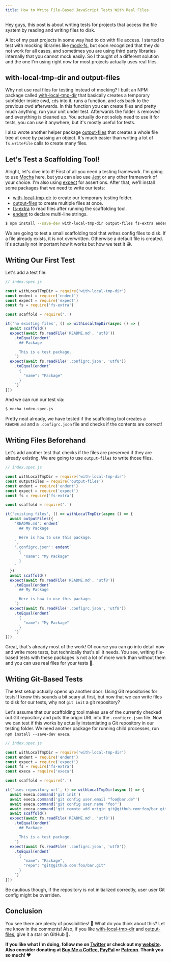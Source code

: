 ```yaml
---
title: How to Write File-Based JavaScript Tests With Real Files
---
```


Hey guys, this post is about writing tests for projects that access the file system by reading and writing files to disk.

A lot of my past projects in some way had to do with file access. I started to test with mocking libraries like [mock-fs](https://github.com/tschaub/mock-fs), but soon recognized that they do not work for all cases, and sometimes you are using third party libraries internally that you cannot mock easily. So I thought of a different solution and the one I'm using right now for most projects actually uses real files.

## with-local-tmp-dir and output-files

Why not use real files for testing instead of mocking? I built an NPM package called [with-local-tmp-dir](https://github.com/dword-design/with-local-tmp-dir) that basically creates a temporary subfolder inside cwd, `cd`s into it, runs a function, and `cd`s back to the previous cwd afterwards. In this function you can create files and pretty much anything, run your unit under test. Afterwards the folder is removed and everything is cleaned up. You actually do not solely need to use it for tests, you can use it anywhere, but it's mostly useful for tests.

I also wrote another helper package [output-files](https://github.com/dword-design/output-files) that creates a whole file tree at once by passing an object. It's much easier than writing a lot of `fs.writeFile` calls to create many files.

## Let's Test a Scaffolding Tool!

Alright, let's dive into it! First of all you need a testing framework. I'm going to use [Mocha](https://github.com/mochajs/mocha) here, but you can also use [Jest](https://github.com/facebook/jest) or any other framework of your choice. I'm also using [expect](https://github.com/mjackson/expect) for assertions. After that, we'll install some packages that we need to write our tests:

* [with-local-tmp-dir](https://github.com/dword-design/with-local-tmp-dir) to create our temporary testing folder.
* [output-files](https://github.com/dword-design/output-files) to create multiple files at once.
* [fs-extra](https://github.com/jprichardson/node-fs-extra) to read files after running the scaffolding tool.
* [endent](https://github.com/zhouhanseng/endent) to declare multi-line strings.

```bash
$ npm install --save-dev with-local-tmp-dir output-files fs-extra endent
```

We are going to test a small scaffolding tool that writes config files to disk. If a file already exists, it is not overwritten. Otherwise a default file is created. It's actually not important how it works but how we test it 😀.

## Writing Our First Test

Let's add a test file:

```js
// index.spec.js

const withLocalTmpDir = require('with-local-tmp-dir')
const endent = require('endent')
const expect = require('expect')
const fs = require('fs-extra')

const scaffold = require('.')

it('no existing files', () => withLocalTmpDir(async () => {
  await scaffold()
  expect(await fs.readFile('README.md', 'utf8'))
    .toEqual(endent`
      ## Package

      This is a test package.
    `)
  expect(await fs.readFile('.configrc.json', 'utf8'))
    .toEqual(endent`
      {
        "name": "Package"
      }
    `)
}))
```

And we can run our test via:

```bash
$ mocha index.spec.js
```

Pretty neat already, we have tested if the scaffolding tool creates a `README.md` and a `.configrc.json` file and checks if the contents are correct!

## Writing Files Beforehand

Let's add another test that checks if the files are preserved if they are already existing. We are going to use `output-files` to write those files.

```js
// index.spec.js

const withLocalTmpDir = require('with-local-tmp-dir')
const outputFiles = require('output-files')
const endent = require('endent')
const expect = require('expect')
const fs = require('fs-extra')

const scaffold = require('.')

it('existing files', () => withLocalTmpDir(async () => {
  await outputFiles({
    'README.md': endent`
      ## My Package

      Here is how to use this package.
    `,
    '.configrc.json': endent`
      {
        "name": "My Package"
      }
    `
  })
  await scaffold()
  expect(await fs.readFile('README.md', 'utf8'))
    .toEqual(endent`
      ## My Package

      Here is how to use this package.
    `)
  expect(await fs.readFile('.configrc.json', 'utf8'))
    .toEqual(endent`
      {
        "name": "My Package"
      }
    `)
}))
```

Great, that's already most of the work! Of course you can go into detail now and write more tests, but technically that's all it needs. You see, writing file-based tests with these packages is not a lot of more work than without them and you can use real files for your tests 🚀.

## Writing Git-Based Tests

The test setup actually opens up another door: Using Git repositories for tests! I know this sounds a bit scary at first, but now that we can write files to disk for our tests, why not `git init` a git repository?

Let's assume that our scaffolding tool makes use of the currently checked out Git repository and puts the origin URL into the `.configrc.json` file. Now we can test if this works by actually instantiating a Git repository in our testing folder. We need another package for running child processes, run `npm install --save-dev execa`.

```js
// index.spec.js

const withLocalTmpDir = require('with-local-tmp-dir')
const endent = require('endent')
const expect = require('expect')
const fs = require('fs-extra')
const execa = require('execa')

const scaffold = require('.')

it('uses repository url', () => withLocalTmpDir(async () => {
  await execa.command('git init')
  await execa.command('git config user.email "foo@bar.de"')
  await execa.command('git config user.name "foo"')
  await execa.command('git remote add origin git@github.com:foo/bar.git')
  await scaffold()
  expect(await fs.readFile('README.md', 'utf8'))
    .toEqual(endent`
      ## Package

      This is a test package.
    `)
  expect(await fs.readFile('.configrc.json', 'utf8'))
    .toEqual(endent`
      {
        "name": "Package",
        "repo": "git@github.com:foo/bar.git"
      }
    `)
}))
```

Be cautious though, if the repository is not initialized correctly, user user Git config might be overriden.

## Conclusion

You see there are plenty of possibilities! 🥳 What do you think about this? Let me know in the comments! Also, if you like [with-local-tmp-dir](https://github.com/dword-design/with-local-tmp-dir) and [output-files](https://github.com/dword-design/output-files), give it a star on GitHub 🌟.

**If you like what I'm doing, follow me on [Twitter](https://twitter.com/DwordDesign) or check out my [website](https://dword-design.de). Also consider donating at [Buy Me a Coffee](https://www.buymeacoffee.com/dword), [PayPal](https://www.paypal.com/paypalme/SebastianLandwehr) or [Patreon](https://www.patreon.com/dworddesign). Thank you so much! ❤️**
